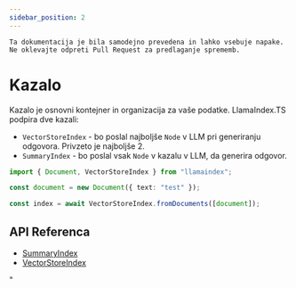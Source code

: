 ```yaml
---
sidebar_position: 2
---
```


`Ta dokumentacija je bila samodejno prevedena in lahko vsebuje napake. Ne oklevajte odpreti Pull Request za predlaganje sprememb.`

# Kazalo

Kazalo je osnovni kontejner in organizacija za vaše podatke. LlamaIndex.TS podpira dve kazali:

- `VectorStoreIndex` - bo poslal najboljše `Node` v LLM pri generiranju odgovora. Privzeto je najboljše 2.
- `SummaryIndex` - bo poslal vsak `Node` v kazalu v LLM, da generira odgovor.

```typescript
import { Document, VectorStoreIndex } from "llamaindex";

const document = new Document({ text: "test" });

const index = await VectorStoreIndex.fromDocuments([document]);
```

## API Referenca

- [SummaryIndex](../../api/classes/SummaryIndex.md)
- [VectorStoreIndex](../../api/classes/VectorStoreIndex.md)

"
